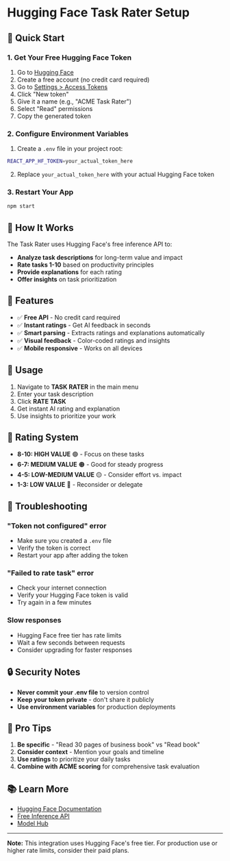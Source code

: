 # Hugging Face Task Rater Setup

## 🚀 Quick Start

### 1. Get Your Free Hugging Face Token

1. Go to [Hugging Face](https://huggingface.co/)
2. Create a free account (no credit card required)
3. Go to [Settings > Access Tokens](https://huggingface.co/settings/tokens)
4. Click "New token"
5. Give it a name (e.g., "ACME Task Rater")
6. Select "Read" permissions
7. Copy the generated token

### 2. Configure Environment Variables

1. Create a `.env` file in your project root:
```bash
REACT_APP_HF_TOKEN=your_actual_token_here
```

2. Replace `your_actual_token_here` with your actual Hugging Face token

### 3. Restart Your App

```bash
npm start
```

## 🎯 How It Works

The Task Rater uses Hugging Face's free inference API to:

- **Analyze task descriptions** for long-term value and impact
- **Rate tasks 1-10** based on productivity principles
- **Provide explanations** for each rating
- **Offer insights** on task prioritization

## 🔧 Features

- ✅ **Free API** - No credit card required
- ✅ **Instant ratings** - Get AI feedback in seconds
- ✅ **Smart parsing** - Extracts ratings and explanations automatically
- ✅ **Visual feedback** - Color-coded ratings and insights
- ✅ **Mobile responsive** - Works on all devices

## 📱 Usage

1. Navigate to **TASK RATER** in the main menu
2. Enter your task description
3. Click **RATE TASK**
4. Get instant AI rating and explanation
5. Use insights to prioritize your work

## 🎨 Rating System

- **8-10: HIGH VALUE** 🟢 - Focus on these tasks
- **6-7: MEDIUM VALUE** 🟠 - Good for steady progress
- **4-5: LOW-MEDIUM VALUE** 🟡 - Consider effort vs. impact
- **1-3: LOW VALUE** 🔴 - Reconsider or delegate

## 🚨 Troubleshooting

### "Token not configured" error
- Make sure you created a `.env` file
- Verify the token is correct
- Restart your app after adding the token

### "Failed to rate task" error
- Check your internet connection
- Verify your Hugging Face token is valid
- Try again in a few minutes

### Slow responses
- Hugging Face free tier has rate limits
- Wait a few seconds between requests
- Consider upgrading for faster responses

## 🔒 Security Notes

- **Never commit your .env file** to version control
- **Keep your token private** - don't share it publicly
- **Use environment variables** for production deployments

## 🌟 Pro Tips

1. **Be specific** - "Read 30 pages of business book" vs "Read book"
2. **Consider context** - Mention your goals and timeline
3. **Use ratings** to prioritize your daily tasks
4. **Combine with ACME scoring** for comprehensive task evaluation

## 📚 Learn More

- [Hugging Face Documentation](https://huggingface.co/docs)
- [Free Inference API](https://huggingface.co/inference-api)
- [Model Hub](https://huggingface.co/models)

---

**Note:** This integration uses Hugging Face's free tier. For production use or higher rate limits, consider their paid plans.
